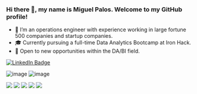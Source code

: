 ### Hi there 👋, my name is Miguel Palos. Welcome to my GitHub profile!


- 🔭 I’m an operations engineer with experience working in large fortune 500 companies and startup companies.
- 🎓 Currently pursuing a full-time Data Analytics Bootcamp at Iron Hack.
- 🔎 Open to new opportunities within the DA/BI field.

<div id="badges">
  <a href="[your-linkedin-URL](https://www.linkedin.com/in/miguelpalospou/)">
    <img src="https://img.shields.io/badge/LinkedIn-blue?style=for-the-badge&logo=linkedin&logoColor=white" alt="LinkedIn Badge"/>
  </a>
  
![image]({https://img.shields.io/badge/MySQL-4479A1.svg?style=for-the-badge&logo=MySQL&logoColor=white})
![image]({https://img.shields.io/badge/Tableau-E97627?style=for-the-badge&logo=Tableau&logoColor=white})

 
<img src="{https://img.shields.io/badge/Google%20Analytics-E37400?style=for-the-badge&logo=google%20analytics&logoColor=white}" />
<img src="{https://img.shields.io/badge/Tableau-E97627?style=for-the-badge&logo=Tableau&logoColor=white}" />
<img src="{https://img.shields.io/badge/Google%20Analytics-E37400?style=for-the-badge&logo=google%20analytics&logoColor=white(https://img.shields.io/badge/MySQL-005C84?style=for-the-badge&logo=mysql&logoColor=white}" />
<img src="{https://img.shields.io/badge/Python-FFD43B?style=for-the-badge&logo=python&logoColor=blue}" />
<img src="{[BadgeURLHere](https://img.shields.io/badge/Google%20Analytics-E37400?style=for-the-badge&logo=google%20analytics&logoColor=white](https://img.shields.io/badge/MongoDB-4EA94B?style=for-the-badge&logo=mongodb&logoColor=white)}" />



